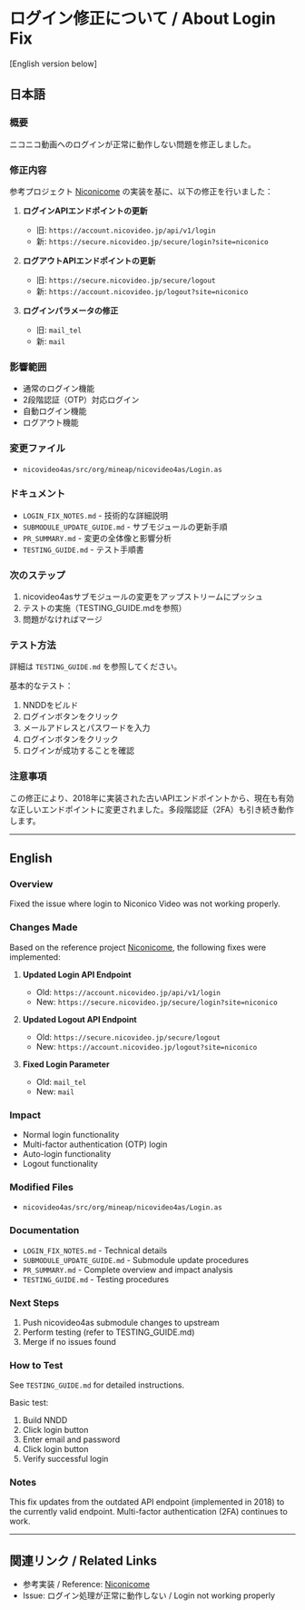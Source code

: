 # ログイン修正について / About Login Fix

[English version below]

## 日本語

### 概要
ニコニコ動画へのログインが正常に動作しない問題を修正しました。

### 修正内容
参考プロジェクト [Niconicome](https://github.com/Hayao-H/Niconicome) の実装を基に、以下の修正を行いました：

1. **ログインAPIエンドポイントの更新**
   - 旧: `https://account.nicovideo.jp/api/v1/login`
   - 新: `https://secure.nicovideo.jp/secure/login?site=niconico`

2. **ログアウトAPIエンドポイントの更新**
   - 旧: `https://secure.nicovideo.jp/secure/logout`
   - 新: `https://account.nicovideo.jp/logout?site=niconico`

3. **ログインパラメータの修正**
   - 旧: `mail_tel`
   - 新: `mail`

### 影響範囲
- 通常のログイン機能
- 2段階認証（OTP）対応ログイン
- 自動ログイン機能
- ログアウト機能

### 変更ファイル
- `nicovideo4as/src/org/mineap/nicovideo4as/Login.as`

### ドキュメント
- `LOGIN_FIX_NOTES.md` - 技術的な詳細説明
- `SUBMODULE_UPDATE_GUIDE.md` - サブモジュールの更新手順
- `PR_SUMMARY.md` - 変更の全体像と影響分析
- `TESTING_GUIDE.md` - テスト手順書

### 次のステップ
1. nicovideo4asサブモジュールの変更をアップストリームにプッシュ
2. テストの実施（TESTING_GUIDE.mdを参照）
3. 問題がなければマージ

### テスト方法
詳細は `TESTING_GUIDE.md` を参照してください。

基本的なテスト：
1. NNDDをビルド
2. ログインボタンをクリック
3. メールアドレスとパスワードを入力
4. ログインボタンをクリック
5. ログインが成功することを確認

### 注意事項
この修正により、2018年に実装された古いAPIエンドポイントから、現在も有効な正しいエンドポイントに変更されました。多段階認証（2FA）も引き続き動作します。

---

## English

### Overview
Fixed the issue where login to Niconico Video was not working properly.

### Changes Made
Based on the reference project [Niconicome](https://github.com/Hayao-H/Niconicome), the following fixes were implemented:

1. **Updated Login API Endpoint**
   - Old: `https://account.nicovideo.jp/api/v1/login`
   - New: `https://secure.nicovideo.jp/secure/login?site=niconico`

2. **Updated Logout API Endpoint**
   - Old: `https://secure.nicovideo.jp/secure/logout`
   - New: `https://account.nicovideo.jp/logout?site=niconico`

3. **Fixed Login Parameter**
   - Old: `mail_tel`
   - New: `mail`

### Impact
- Normal login functionality
- Multi-factor authentication (OTP) login
- Auto-login functionality
- Logout functionality

### Modified Files
- `nicovideo4as/src/org/mineap/nicovideo4as/Login.as`

### Documentation
- `LOGIN_FIX_NOTES.md` - Technical details
- `SUBMODULE_UPDATE_GUIDE.md` - Submodule update procedures
- `PR_SUMMARY.md` - Complete overview and impact analysis
- `TESTING_GUIDE.md` - Testing procedures

### Next Steps
1. Push nicovideo4as submodule changes to upstream
2. Perform testing (refer to TESTING_GUIDE.md)
3. Merge if no issues found

### How to Test
See `TESTING_GUIDE.md` for detailed instructions.

Basic test:
1. Build NNDD
2. Click login button
3. Enter email and password
4. Click login button
5. Verify successful login

### Notes
This fix updates from the outdated API endpoint (implemented in 2018) to the currently valid endpoint. Multi-factor authentication (2FA) continues to work.

---

## 関連リンク / Related Links

- 参考実装 / Reference: [Niconicome](https://github.com/Hayao-H/Niconicome)
- Issue: ログイン処理が正常に動作しない / Login not working properly
